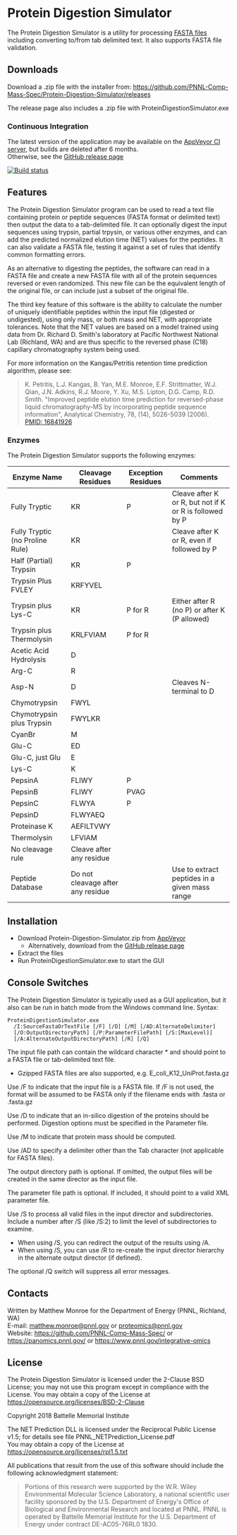 
# Protein Digestion Simulator

The Protein Digestion Simulator is a utility for processing [FASTA files](https://en.wikipedia.org/wiki/FASTA_format)
including converting to/from tab delimited text.  It also supports FASTA file validation.

## Downloads

Download a .zip file with the installer from:
https://github.com/PNNL-Comp-Mass-Spec/Protein-Digestion-Simulator/releases

The release page also includes a .zip file with ProteinDigestionSimulator.exe

### Continuous Integration

The latest version of the application may be available on the [AppVeyor CI server](https://ci.appveyor.com/project/PNNLCompMassSpec/protein-digestion-simulator/build/artifacts), 
but builds are deleted after 6 months. \
Otherwise, see the [GitHub release page](https://github.com/PNNL-Comp-Mass-Spec/Protein-Digestion-Simulator/releases)

[![Build status](https://ci.appveyor.com/api/projects/status/j6kerul55ql8cd54?svg=true)](https://ci.appveyor.com/project/PNNLCompMassSpec/protein-digestion-simulator)

## Features

The Protein Digestion Simulator program can be used to read a text file containing 
protein or peptide sequences (FASTA format or delimited text) then output the 
data to a tab-delimited file.  It can optionally digest the input sequences 
using trypsin, partial trpysin, or various other enzymes, and can add the predicted 
normalized elution time (NET) values for the peptides.  It can also validate a FASTA file, 
testing it against a set of rules that identify common formatting errors.

As an alternative to digesting the peptides, the software can read in a FASTA file and
create a new FASTA file with all of the protein sequences reversed or even
randomized.  This new file can be the equivalent length of the original file,
or can include just a subset of the original file.

The third key feature of this software is the ability to calculate the number 
of uniquely identifiable peptides within the input file (digested or undigested),
using only mass, or both mass and NET, with appropriate tolerances.  Note that the 
NET values are based on a model trained using data from Dr. Richard D. Smith's
laboratory at Pacific Northwest National Lab (Richland, WA) and are thus specific
to the reversed phase (C18) capillary chromatography system being used.

For more information on the Kangas/Petritis retention time prediction
algorithm, please see:

> K. Petritis, L.J. Kangas, B. Yan, M.E. Monroe, E.F. Strittmatter, W.J. Qian, 
> J.N. Adkins, R.J. Moore, Y. Xu, M.S. Lipton, D.G. Camp, R.D. Smith. 
> "Improved peptide elution time prediction for reversed-phase liquid 
> chromatography-MS by incorporating peptide sequence information",
> Analytical Chemistry, 78, (14), 5026-5039 (2006). \
> [PMID: 16841926](https://www.ncbi.nlm.nih.gov/pubmed/16841926)

### Enzymes

The Protein Digestion Simulator supports the following enzymes:

| Enzyme Name                        |  Cleavage Residues | Exception Residues | Comments                                                 |
|------------------------------------|--------------------|--------------------|----------------------------------------------------------|
| Fully Tryptic                      | KR                 | P                  | Cleave after K or R, but not if K or R is followed by P  |
| Fully Tryptic (no Proline Rule)    | KR                 |                    | Cleave after K or R, even if followed by P               |
| Half (Partial) Trypsin             | KR                 | P                  |                                                          |
| Trypsin Plus FVLEY                 | KRFYVEL            |                    |                                                          |
| Trypsin plus Lys-C                 | KR                 | P for R            | Either after R (no P) or after K (P allowed)             |
| Trypsin plus Thermolysin           | KRLFVIAM           | P for R            |                                                          |
| Acetic Acid Hydrolysis             | D                  |                    |                                                          |
| Arg-C                              | R                  |                    |                                                          |
| Asp-N                              | D                  |                    | Cleaves N-terminal to D                                  |
| Chymotrypsin                       | FWYL               |                    |                                                          |
| Chymotrypsin plus Trypsin          | FWYLKR             |                    |                                                          |
| CyanBr                             | M                  |                    |                                                          |
| Glu-C                              | ED                 |                    |                                                          |
| Glu-C, just Glu                    | E                  |                    |                                                          |
| Lys-C                              | K                  |                    |                                                          |
| PepsinA                            | FLIWY              | P                  |                                                          |
| PepsinB                            | FLIWY              | PVAG               |                                                          |
| PepsinC                            | FLWYA              | P                  |                                                          |
| PepsinD                            | FLWYAEQ            |                    |                                                          |
| Proteinase K                       | AEFILTVWY          |                    |                                                          |
| Thermolysin                        | LFVIAM             |                    |                                                          |
| No cleavage rule                   | Cleave after any residue |              |                                                          | 
| Peptide Database                   | Do not cleavage after any residue |     | Use to extract peptides in a given mass range            |

## Installation

* Download Protein-Digestion-Simulator.zip from [AppVeyor](https://ci.appveyor.com/project/PNNLCompMassSpec/protein-digestion-simulator/build/artifacts)
  * Alternatively, download from the [GitHub release page](https://github.com/PNNL-Comp-Mass-Spec/Protein-Digestion-Simulator/releases)
* Extract the files
* Run ProteinDigestionSimulator.exe to start the GUI

## Console Switches

The Protein Digestion Simulator is typically used as a GUI application, but it also can be run in batch mode from the Windows command line.  Syntax:

```
ProteinDigestionSimulator.exe 
  /I:SourceFastaOrTextFile [/F] [/D] [/M] [/AD:AlternateDelimiter] 
  [/O:OutputDirectoryPath] [/P:ParameterFilePath] [/S:[MaxLevel]] 
  [/A:AlternateOutputDirectoryPath] [/R] [/Q]
```

The input file path can contain the wildcard character * and should point to a FASTA file or tab-delimited text file.
* Gzipped FASTA files are also supported, e.g. E_coli_K12_UniProt.fasta.gz

Use /F to indicate that the input file is a FASTA file.  If /F is not used, the format will be assumed to be FASTA 
only if the filename ends with .fasta or .fasta.gz

Use /D to indicate that an in-silico digestion of the proteins should be performed.  Digestion options must be specified in the Parameter file.

Use /M to indicate that protein mass should be computed.

Use /AD to specify a delimiter other than the Tab character (not applicable for FASTA files).

The output directory path is optional.  If omitted, the output files will be created in the same director as the input file.

The parameter file path is optional.  If included, it should point to a valid XML parameter file.

Use /S to process all valid files in the input director and subdirectories. Include a number after /S (like /S:2) to limit the level of subdirectories to examine.
* When using /S, you can redirect the output of the results using /A.
* When using /S, you can use /R to re-create the input director hierarchy in the alternate output director (if defined).

The optional /Q switch will suppress all error messages.

## Contacts

Written by Matthew Monroe for the Department of Energy (PNNL, Richland, WA) \
E-mail: matthew.monroe@pnnl.gov or proteomics@pnnl.gov\
Website: https://github.com/PNNL-Comp-Mass-Spec/ or https://panomics.pnnl.gov/ or https://www.pnnl.gov/integrative-omics

## License

The Protein Digestion Simulator is licensed under the 2-Clause BSD License; 
you may not use this program except in compliance with the License.  You may obtain 
a copy of the License at https://opensource.org/licenses/BSD-2-Clause

Copyright 2018 Battelle Memorial Institute

The NET Prediction DLL is licensed under the Reciprocal Public License v1.5; 
for details see file PNNL_NETPrediction_License.pdf\
You may obtain a copy of the License at https://opensource.org/licenses/rpl1.5.txt

All publications that result from the use of this software should include 
the following acknowledgment statement:
> Portions of this research were supported by the W.R. Wiley Environmental 
> Molecular Science Laboratory, a national scientific user facility sponsored 
> by the U.S. Department of Energy's Office of Biological and Environmental 
> Research and located at PNNL.  PNNL is operated by Battelle Memorial Institute 
> for the U.S. Department of Energy under contract DE-AC05-76RL0 1830.
